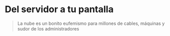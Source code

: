 # Del servidor a tu pantalla

> La nube es un bonito eufemismo para millones de cables, máquinas y sudor de los administradores
